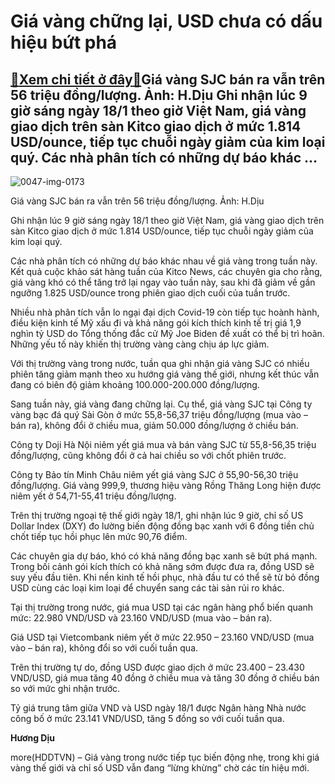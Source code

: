 Giá vàng chững lại, USD chưa có dấu hiệu bứt phá
================================================

[:gift:Xem chi tiết ở đây:gift:](https://hddtvn.com/gia-vang-chung-lai-usd-chua-co-dau-hieu-but-pha/)Giá vàng SJC bán ra vẫn trên 56 triệu đồng/lượng. Ảnh: H.Dịu Ghi nhận lúc 9 giờ sáng ngày 18/1 theo giờ Việt Nam, giá vàng giao dịch trên sàn Kitco giao dịch ở mức 1.814 USD/ounce, tiếp tục chuỗi ngày giảm của kim loại quý. Các nhà phân tích có những dự báo khác …
------------------------------------------------------------------------------------------------------------------------------------------------------------------------------------------------------------------------------------------------------------------------





![0047-img-0173](https://hddtvn.com/wp-content/uploads/2021/01/0047_IMG_0173.jpg "Giá vàng vẫn ở mức cao. Ảnh: H.Dịu")


Giá vàng SJC bán ra vẫn trên 56 triệu đồng/lượng. Ảnh: H.Dịu



Ghi nhận lúc 9 giờ sáng ngày 18/1 theo giờ Việt Nam, giá vàng giao dịch trên sàn Kitco giao dịch ở mức 1.814 USD/ounce, tiếp tục chuỗi ngày giảm của kim loại quý.


Các nhà phân tích có những dự báo khác nhau về giá vàng trong tuần này. Kết quả cuộc khảo sát hàng tuần của Kitco News, các chuyên gia cho rằng, giá vàng khó có thể tăng trở lại ngay vào tuần này, sau khi đã giảm về gần ngưỡng 1.825 USD/ounce trong phiên giao dịch cuối của tuần trước.


Nhiều nhà phân tích vẫn lo ngại đại dịch Covid-19 còn tiếp tục hoành hành, điều kiện kinh tế Mỹ xấu đi và khả năng gói kích thích kinh tế trị giá 1,9 nghìn tỷ USD do Tổng thống đắc cử Mỹ Joe Biden đề xuất có thể bị trì hoãn. Những yếu tố này khiến thị trường vàng càng chịu áp lực giảm.


Với thị trường vàng trong nước, tuần qua ghi nhận giá vàng SJC có nhiều phiên tăng giảm mạnh theo xu hướng giá vàng thế giới, nhưng kết thúc vẫn đang có biên độ giảm khoảng 100.000-200.000 đồng/lượng.


Sang tuần này, giá vàng đang chững lại. Cụ thể, giá vàng SJC tại Công ty vàng bạc đá quý Sài Gòn ở mức 55,8-56,37 triệu đồng/lượng (mua vào – bán ra), không đổi ở chiều mua, giảm 50.000 đồng/lượng ở chiều bán.


Công ty Doji Hà Nội niêm yết giá mua và bán vàng SJC từ 55,8-56,35 triệu đồng/lượng, cũng không đổi ở cả hai chiều so với chốt phiên trước.


Công ty Bảo tín Minh Châu niêm yết giá vàng SJC ở 55,90-56,30 triệu đồng/lượng. Giá vàng 999,9, thương hiệu vàng Rồng Thăng Long hiện được niêm yết ở 54,71-55,41 triệu đồng/lượng.


Trên thị trường ngoại tệ thế giới ngày 18/1, ghi nhận lúc 9 giờ, chỉ số US Dollar Index (DXY) đo lường biến động đồng bạc xanh với 6 đồng tiền chủ chốt tiếp tục hồi phục lên mức 90,76 điểm.


Các chuyên gia dự báo, khó có khả năng đồng bạc xanh sẽ bứt phá mạnh. Trong bối cảnh gói kích thích có khả năng sớm được đưa ra, đồng USD sẽ suy yếu đầu tiên. Khi nền kinh tế hồi phục, nhà đầu tư có thể sẽ từ bỏ đồng USD cùng các loại kim loại để chuyển sang các tài sản rủi ro khác.


Tại thị trường trong nước, giá mua USD tại các ngân hàng phổ biến quanh mức: 22.980 VND/USD và 23.160 VND/USD (mua vào – bán ra).


Giá USD tại Vietcombank niêm yết ở mức 22.950 – 23.160 VND/USD (mua vào – bán ra), không đổi so với cuối tuần qua.


Trên thị trường tự do, đồng USD được giao dịch ở mức 23.400 – 23.430 VND/USD, giá mua tăng 40 đồng ở chiều mua và tăng 30 đồng ở chiều bán so với mức ghi nhận trước.


Tỷ giá trung tâm giữa VND và USD ngày 18/1 được Ngân hàng Nhà nước công bố ở mức 23.141 VND/USD, tăng 5 đồng so với cuối tuần qua.




**Hương Dịu**



more(HDDTVN) – Giá vàng trong nước tiếp tục biến động nhẹ, trong khi giá vàng thế giới và chỉ số USD vẫn đang “lừng khừng” chờ các tín hiệu mới.


